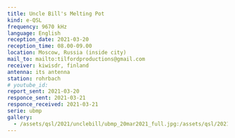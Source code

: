```yaml
---
title: Uncle Bill's Melting Pot
kind: e-QSL
frequency: 9670 kHz
language: English
reception_date: 2021-03-20
reception_time: 08.00-09.00
location: Moscow, Russia (inside city)
mail_to: mailto:tilfordproductions@gmail.com
receiver: kiwisdr, finland
antenna: its antenna
station: rohrbach
# youtube_id:  
report_sent: 2021-03-20
responce_sent: 2021-03-21
responce_received: 2021-03-21
serie: ubmp
gallery:
  - /assets/qsl/2021/unclebill/ubmp_20mar2021_full.jpg:/assets/qsl/2021/unclebill/ubmp_20mar2021_small.jpg
---
```

